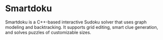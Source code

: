 # Smartdoku
Smartdoku is a C++-based interactive Sudoku solver that uses graph modeling and backtracking. It supports grid editing, smart clue generation, and solves puzzles of customizable sizes.
